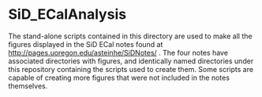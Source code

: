 # SiD_ECalAnalysis

The stand-alone scripts contained in this directory are used to make all the figures displayed in the SiD ECal notes found at http://pages.uoregon.edu/asteinhe/SiDNotes/ . The four notes have associated directories with figures, and identically named directories under this repository containing the scripts used to create them. Some scripts are capable of creating more figures that were not included in the notes themselves. 
